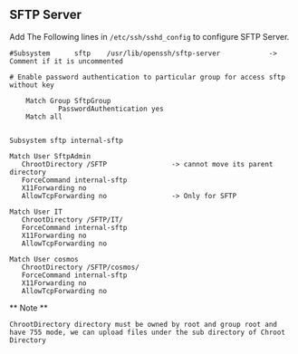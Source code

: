 ## SFTP Server
Add The Following lines in `/etc/ssh/sshd_config` to configure SFTP Server.
```
#Subsystem      sftp    /usr/lib/openssh/sftp-server            -> Comment if it is uncommented

# Enable password authentication to particular group for access sftp without key

    Match Group SftpGroup
            PasswordAuthentication yes
    Match all


Subsystem sftp internal-sftp

Match User SftpAdmin
   ChrootDirectory /SFTP                -> cannot move its parent directory
   ForceCommand internal-sftp
   X11Forwarding no
   AllowTcpForwarding no                -> Only for SFTP

Match User IT
   ChrootDirectory /SFTP/IT/
   ForceCommand internal-sftp
   X11Forwarding no
   AllowTcpForwarding no

Match User cosmos
   ChrootDirectory /SFTP/cosmos/
   ForceCommand internal-sftp
   X11Forwarding no
   AllowTcpForwarding no
```   

** Note **

`ChrootDirectory directory must be owned by root and group root and have 755 mode, we can upload files under the sub directory of Chroot Directory`

